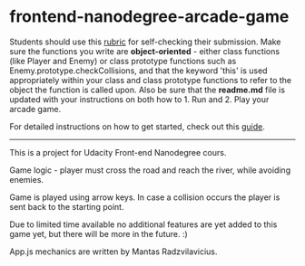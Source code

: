 frontend-nanodegree-arcade-game
===============================

Students should use this [rubric](https://review.udacity.com/#!/projects/2696458597/rubric) for self-checking their submission. Make sure the functions you write are **object-oriented** - either class functions (like Player and Enemy) or class prototype functions such as Enemy.prototype.checkCollisions, and that the keyword 'this' is used appropriately within your class and class prototype functions to refer to the object the function is called upon. Also be sure that the **readme.md** file is updated with your instructions on both how to 1. Run and 2. Play your arcade game.

For detailed instructions on how to get started, check out this [guide](https://docs.google.com/document/d/1v01aScPjSWCCWQLIpFqvg3-vXLH2e8_SZQKC8jNO0Dc/pub?embedded=true).

-----------------------------------------------

This is a project for Udacity Front-end Nanodegree cours.

Game logic - player must cross the road and reach the river, while avoiding enemies.

Game is played using arrow keys. In case a collision occurs the player is sent back to the starting point.

Due to limited time available no additional features are yet added to this game yet, but there will be more in the future. :)

App.js mechanics are written by Mantas Radzvilavicius.